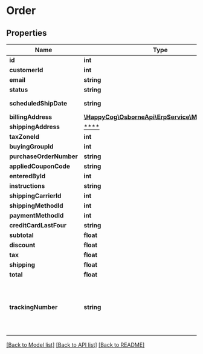 # Order

## Properties
Name | Type | Description | Notes
------------ | ------------- | ------------- | -------------
**id** | **int** |  | 
**customerId** | **int** |  | 
**email** | **string** |  | 
**status** | **string** |  | 
**scheduledShipDate** | **string** | ISO 8601 format | [optional] 
**billingAddress** | [**\HappyCog\OsborneApi\ErpService\Model\Address**](Address.md) |  | [optional] 
**shippingAddress** | [****](.md) |  | [optional] 
**taxZoneId** | **int** |  | [optional] 
**buyingGroupId** | **int** |  | [optional] 
**purchaseOrderNumber** | **string** |  | [optional] 
**appliedCouponCode** | **string** |  | [optional] 
**enteredById** | **int** |  | [optional] 
**instructions** | **string** |  | [optional] 
**shippingCarrierId** | **int** |  | [optional] 
**shippingMethodId** | **int** |  | [optional] 
**paymentMethodId** | **int** |  | [optional] 
**creditCardLastFour** | **string** |  | [optional] 
**subtotal** | **float** |  | [optional] 
**discount** | **float** |  | [optional] 
**tax** | **float** |  | [optional] 
**shipping** | **float** |  | [optional] 
**total** | **float** |  | [optional] 
**trackingNumber** | **string** | The tracking number provided by the shipping carrier | [optional] 

[[Back to Model list]](../README.md#documentation-for-models) [[Back to API list]](../README.md#documentation-for-api-endpoints) [[Back to README]](../README.md)


